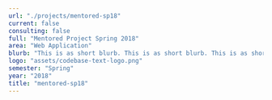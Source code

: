 ```yaml
---
url: "./projects/mentored-sp18"
current: false
consulting: false
full: "Mentored Project Spring 2018"
area: "Web Application"
blurb: "This is as short blurb. This is as short blurb. This is as short blurb. This is as short blurb. This is as short blurb"
logo: "assets/codebase-text-logo.png"
semester: "Spring"
year: "2018"
title: "mentored-sp18"
---
```

